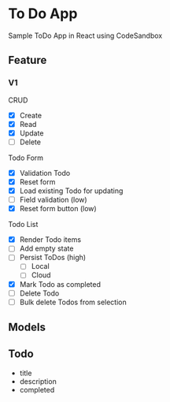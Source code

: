 # To Do App

Sample ToDo App in React using CodeSandbox

## Feature

### V1

CRUD

- [x] Create
- [x] Read
- [x] Update
- [ ] Delete

Todo Form

- [x] Validation Todo
- [x] Reset form
- [x] Load existing Todo for updating
- [ ] Field validation (low)
- [x] Reset form button (low)

Todo List

- [x] Render Todo items
- [ ] Add empty state
- [ ] Persist ToDos (high)
  - [ ] Local
  - [ ] Cloud
- [x] Mark Todo as completed
- [ ] Delete Todo
- [ ] Bulk delete Todos from selection

## Models

## Todo

- title
- description
- completed

